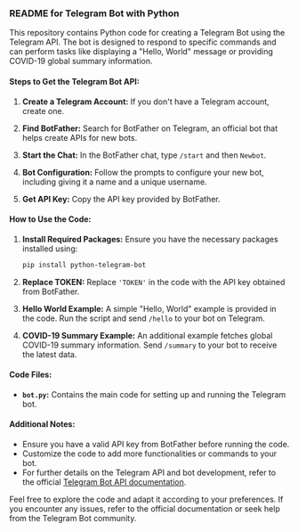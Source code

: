 ### README for Telegram Bot with Python

This repository contains Python code for creating a Telegram Bot using the Telegram API. The bot is designed to respond to specific commands and can perform tasks like displaying a "Hello, World" message or providing COVID-19 global summary information.

#### Steps to Get the Telegram Bot API:

1. **Create a Telegram Account:**
   If you don't have a Telegram account, create one.

2. **Find BotFather:**
   Search for BotFather on Telegram, an official bot that helps create APIs for new bots.

3. **Start the Chat:**
   In the BotFather chat, type `/start` and then `Newbot`.

4. **Bot Configuration:**
   Follow the prompts to configure your new bot, including giving it a name and a unique username.

5. **Get API Key:**
   Copy the API key provided by BotFather.

#### How to Use the Code:

1. **Install Required Packages:**
   Ensure you have the necessary packages installed using:
   ```bash
   pip install python-telegram-bot
   ```

2. **Replace TOKEN:**
   Replace `'TOKEN'` in the code with the API key obtained from BotFather.

3. **Hello World Example:**
   A simple "Hello, World" example is provided in the code. Run the script and send `/hello` to your bot on Telegram.

4. **COVID-19 Summary Example:**
   An additional example fetches global COVID-19 summary information. Send `/summary` to your bot to receive the latest data.

#### Code Files:

- **`bot.py`:**
  Contains the main code for setting up and running the Telegram bot.

#### Additional Notes:

- Ensure you have a valid API key from BotFather before running the code.
- Customize the code to add more functionalities or commands to your bot.
- For further details on the Telegram API and bot development, refer to the official [Telegram Bot API documentation](https://core.telegram.org/bots/api).

Feel free to explore the code and adapt it according to your preferences. If you encounter any issues, refer to the official documentation or seek help from the Telegram Bot community.
